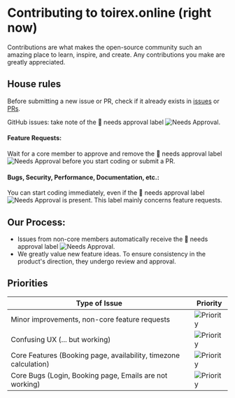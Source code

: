 # Contributing to toirex.online (right now)

Contributions are what makes the open-source community such an amazing place to learn, inspire, and create. Any contributions you make are greatly appreciated.

## House rules

Before submitting a new issue or PR, check if it already exists in [issues](link-to-issues) or [PRs](link-to-prs).

GitHub issues: take note of the 🚨 needs approval label ![Needs Approval](https://img.shields.io/badge/needs%20approval-yes-red).

#### Feature Requests:

Wait for a core member to approve and remove the 🚨 needs approval label ![Needs Approval](https://img.shields.io/badge/needs%20approval-yes-red) before you start coding or submit a PR.

#### Bugs, Security, Performance, Documentation, etc.:

You can start coding immediately, even if the 🚨 needs approval label ![Needs Approval](https://img.shields.io/badge/needs%20approval-yes-red) is present. This label mainly concerns feature requests.

## Our Process:

- Issues from non-core members automatically receive the 🚨 needs approval label ![Needs Approval](https://img.shields.io/badge/needs%20approval-yes-red).
- We greatly value new feature ideas. To ensure consistency in the product's direction, they undergo review and approval.

## Priorities

| Type of Issue                                 | Priority               |
| --------------------------------------------- | ---------------------- |
| Minor improvements, non-core feature requests | ![Priority](https://img.shields.io/badge/priority-low-green)               |
| Confusing UX (... but working)                | ![Priority](https://img.shields.io/badge/priority-low-green)               |
| Core Features (Booking page, availability, timezone calculation) | ![Priority](https://img.shields.io/badge/priority-medium-orange)               |
| Core Bugs (Login, Booking page, Emails are not working) | ![Priority](https://img.shields.io/badge/priority-high-red)               |

